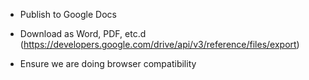 


- Publish to Google Docs

- Download as Word, PDF, etc.d
  (https://developers.google.com/drive/api/v3/reference/files/export)
  

- Ensure we are doing browser compatibility















